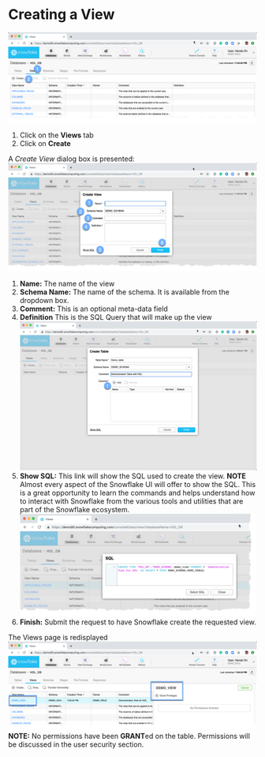 # <a name="cview"></a>Creating a View
![alt-text](../images/Create-View.png)
  1.  Click on the **Views** tab
  2.  Click on **Create**

A *Create View* dialog box is presented: ![alt-text](../images/Create-View-Dialogue.png)
  1.  **Name:** The name of the view
  1.  **Schema Name:** The name of the schema.  It is available from the dropdown box.
  1.  **Comment:**  This is an optional meta-data field 
  1.  **Definition** This is the SQL Query that will make up the view ![alt-text](../images/Create-Table-Dialogue-Filled.png)
  1.  **Show SQL:**  This link will show the SQL used to create the view.  **NOTE** Almost every aspect of the Snowflake UI will offer to show the SQL.  This is a great opportunity to learn the commands and helps understand how to interact with Snowflake from the various tools and utilities that are part of the Snowflake ecosystem. ![alt-text](../images/Create-View-ShowSQL.png)
  1.  **Finish:**  Submit the request to have Snowflake create the requested view.

The Views page is redisplayed ![alt-text](../images/View-Created.png)
**NOTE:** No permissions have been **GRANT**ed on the table.  Permissions will be discussed in the user security section.

